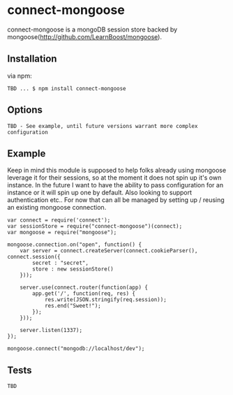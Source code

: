 # connect-mongoose

connect-mongoose is a mongoDB session store backed by mongoose(http://github.com/LearnBoost/mongoose).

## Installation

via npm:

    TBD ... $ npm install connect-mongoose

## Options

	TBD - See example, until future versions warrant more complex configuration

## Example

Keep in mind this module is supposed to help folks already using mongoose leverage it for their sessions, so at the moment it does not spin up it's own instance. In the future I want to have the ability to pass configuration for an instance or it will spin up one by default. Also looking to support authentication etc.. For now that can all be managed by setting up / reusing an existing mongoose connection.

    var connect = require('connect');
	var sessionStore = require("connect-mongoose")(connect);
	var mongoose = require("mongoose");
	
	mongoose.connection.on("open", function() {
		var server = connect.createServer(connect.cookieParser(), connect.session({
			secret : "secret",
			store : new sessionStore()
		}));
	
		server.use(connect.router(function(app) {
			app.get('/', function(req, res) {
				res.write(JSON.stringify(req.session));
				res.end("Sweet!");
			});
		}));
	
		server.listen(1337);
	});
	
	mongoose.connect("mongodb://localhost/dev");

## Tests

	TBD